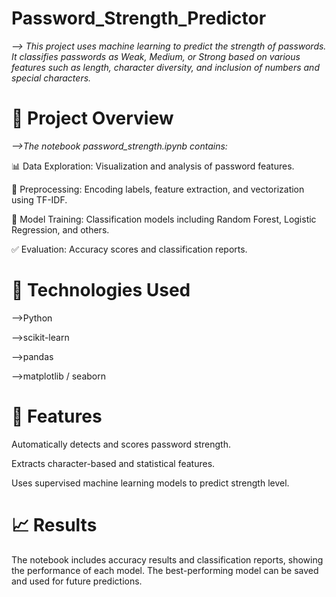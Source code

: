 # Password_Strength_Predictor

*--> This project uses machine learning to predict the strength of passwords. It classifies passwords as Weak, Medium, or Strong based on various features such as length, character diversity, and inclusion of numbers and special characters.*

# 📁 Project Overview
*-->The notebook password_strength.ipynb contains:*

📊 Data Exploration: Visualization and analysis of password features.

🧹 Preprocessing: Encoding labels, feature extraction, and vectorization using TF-IDF.

🧠 Model Training: Classification models including Random Forest, Logistic Regression, and others.

✅ Evaluation: Accuracy scores and classification reports.

# 🔧 Technologies Used

-->Python

-->scikit-learn

-->pandas

-->matplotlib / seaborn


# 📌 Features
Automatically detects and scores password strength.

Extracts character-based and statistical features.

Uses supervised machine learning models to predict strength level.

# 📈 Results
The notebook includes accuracy results and classification reports, showing the performance of each model. The best-performing model can be saved and used for future predictions.
